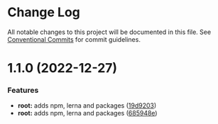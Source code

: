 # Change Log

All notable changes to this project will be documented in this file.
See [Conventional Commits](https://conventionalcommits.org) for commit guidelines.

# 1.1.0 (2022-12-27)

### Features

- **root:** adds npm, lerna and packages ([19d9203](https://github.com/valourus/packages-repo-swc-react-libs/commit/19d92038c795c245f661a23220c1d40324976739))
- **root:** adds npm, lerna and packages ([685948e](https://github.com/valourus/packages-repo-swc-react-libs/commit/685948e8182b444082c5705e186a9d3bce18bba9))
